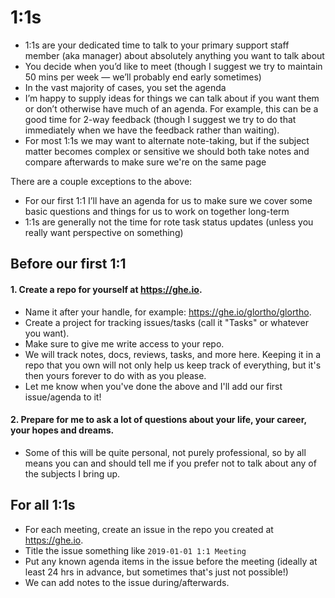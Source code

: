 # 1:1s

- 1:1s are your dedicated time to talk to your primary support staff member (aka manager) about absolutely anything you want to talk about
- You decide when you’d like to meet (though I suggest we try to maintain 50 mins per week — we’ll probably end early sometimes)
- In the vast majority of cases, you set the agenda
- I’m happy to supply ideas for things we can talk about if you want them or don’t otherwise have much of an agenda. For example, this can be a good time for 2-way feedback (though I suggest we try to do that immediately when we have the feedback rather than waiting).
- For most 1:1s we may want to alternate note-taking, but if the subject matter becomes complex or sensitive we should both take notes and compare afterwards to make sure we're on the same page

There are a couple exceptions to the above:

- For our first 1:1 I’ll have an agenda for us to make sure we cover some basic questions and things for us to work on together long-term
- 1:1s are generally not the time for rote task status updates (unless you really want perspective on something)

## Before our first 1:1

#### 1. Create a repo for yourself at https://ghe.io.

- Name it after your handle, for example: https://ghe.io/glortho/glortho.
- Create a project for tracking issues/tasks (call it "Tasks" or whatever you want).
- Make sure to give me write access to your repo.
- We will track notes, docs, reviews, tasks, and more here. Keeping it in a repo that you own will not only help us keep track of everything, but it's then yours forever to do with as you please.
- Let me know when you've done the above and I'll add our first issue/agenda to it!

#### 2. Prepare for me to ask a lot of questions about your life, your career, your hopes and dreams.

- Some of this will be quite personal, not purely professional, so by all means you can and should tell me if you prefer not to talk about any of the subjects I bring up.

## For all 1:1s

- For each meeting, create an issue in the repo you created at https://ghe.io.
- Title the issue something like `2019-01-01 1:1 Meeting`
- Put any known agenda items in the issue before the meeting (ideally at least 24 hrs in advance, but sometimes that's just not possible!)
- We can add notes to the issue during/afterwards.
